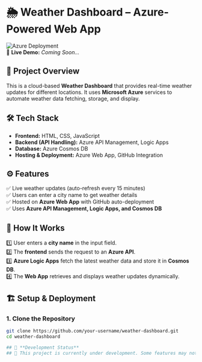 # 🌦️ Weather Dashboard – Azure-Powered Web App

![Azure Deployment](https://img.shields.io/badge/Deployed%20on-Azure-blue)  
📌 **Live Demo:** _Coming Soon..._  

## 🚀 Project Overview
This is a cloud-based **Weather Dashboard** that provides real-time weather updates for different locations. It uses **Microsoft Azure** services to automate weather data fetching, storage, and display.  

## 🛠️ Tech Stack  
- **Frontend:** HTML, CSS, JavaScript  
- **Backend (API Handling):** Azure API Management, Logic Apps  
- **Database:** Azure Cosmos DB  
- **Hosting & Deployment:** Azure Web App, GitHub Integration  

## ⚙️ Features  
✅ Live weather updates (auto-refresh every 15 minutes)  
✅ Users can enter a city name to get weather details  
✅ Hosted on **Azure Web App** with GitHub auto-deployment  
✅ Uses **Azure API Management, Logic Apps, and Cosmos DB**  

## 🔄 How It Works  
1️⃣ User enters a **city name** in the input field.  
2️⃣ The **frontend** sends the request to an **Azure API**.  
3️⃣ **Azure Logic Apps** fetch the latest weather data and store it in **Cosmos DB**.  
4️⃣ The **Web App** retrieves and displays weather updates dynamically.  

## 🏗️ Setup & Deployment  
### **1. Clone the Repository**  
```bash
git clone https://github.com/your-username/weather-dashboard.git
cd weather-dashboard

## 📢 **Development Status**
## 🚧 This project is currently under development. Some features may not be fully functional yet. 🚧

